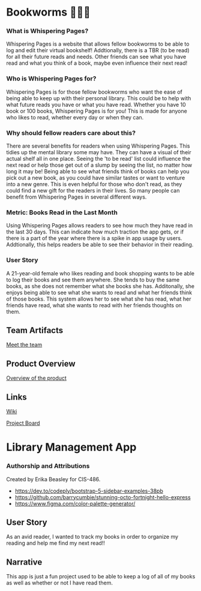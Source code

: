 # Bookworms 🐛🐛🐛

### What is Whispering Pages?
Whispering Pages is a website that allows fellow bookworms to be able to log and edit their virtual bookshelf! Addtionally, there is a TBR (to be read) for all their future reads and needs. Other friends can see what you have read and what you think of a book, maybe even influence their next read!

### Who is Whispering Pages for?
Whispering Pages is for those fellow bookworms who want the ease of being able to keep up with their personal library. This could be to help with what future reads you have or what you have read. Whether you have 10 book or 100 books, Whispering Pages is for you! This is made for anyone who likes to read, whether every day or when they can. 

### Why should fellow readers care about this?
There are several benefits for readers when using Whispering Pages. This tidies up the mental library some may have. They can have a visual of their actual shelf all in one place. Seeing the 'to be read' list could influence the next read or help those get out of a slump by seeing the list, no matter how long it may be! Being able to see what friends think of books can help you pick out a new book, as you could have similar tastes or want to venture into a new genre. This is even helpful for those who don't read, as they could find a new gift for the readers in their lives. So many people can benefit from Whispering Pages in several different ways. 

### Metric: Books Read in the Last Month
Using Whispering Pages allows readers to see how much they have read in the last 30 days. This can indicate how much traction the app gets, or if there is a part of the year where there is a spike in app usage by users. Addtionally, this helps readers be able to see their behavior in their reading.

### User Story
A 21-year-old female who likes reading and book shopping wants to be able to log their books and see them anywhere. She tends to buy the same books, as she does not remember what she books she has. Additonally, she enjoys being able to see what she wants to read and what her friends think of those books. This system allows her to see what she has read, what her friends have read, what she wants to read with her friends thoughts on them.
## Team Artifacts
[Meet the team](https://github.com/ehb2004/bookworms/wiki/%F0%9F%91%A5-TEAM-ARTIFACT)
## Product Overview
[Overview of the product](https://github.com/ehb2004/bookworms/wiki/%F0%9F%92%A1-PRODUCT-OVERVIEW)
## Links 
[Wiki](https://github.com/ehb2004/bookworms/wiki)

[Project Board](https://github.com/users/ehb2004/projects/1)
# Library Management App

### Authorship and Attributions
Created by Erika Beasley for CIS-486.
- https://dev.to/codeply/bootstrap-5-sidebar-examples-38pb
- https://github.com/barrycumbie/stunning-octo-fortnight-hello-express
- https://www.figma.com/color-palette-generator/

## User Story
As an avid reader, I wanted to track my books in order to organize my reading and help me find my next read!!

## Narrative
This app is just a fun project used to be able to keep a log of all of my books as well as whether or not I have read them.

